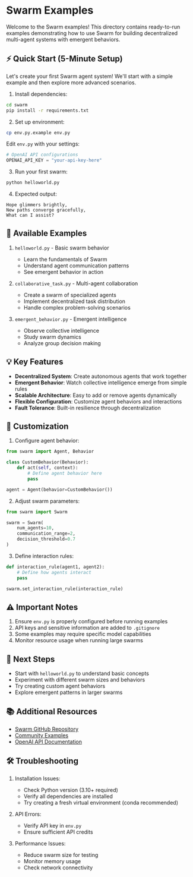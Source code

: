 # Swarm Examples

Welcome to the Swarm examples! This directory contains ready-to-run examples demonstrating how to use Swarm for building decentralized multi-agent systems with emergent behaviors.

## ⚡ Quick Start (5-Minute Setup)

Let's create your first Swarm agent system! We'll start with a simple example and then explore more advanced scenarios.

1. Install dependencies:
```bash
cd swarm
pip install -r requirements.txt
```

2. Set up environment:
```bash
cp env.py.example env.py
```

Edit `env.py` with your settings:
```python
# OpenAI API configurations
OPENAI_API_KEY = "your-api-key-here"
```

3. Run your first swarm:
```bash
python helloworld.py
```

4. Expected output:
```shell
Hope glimmers brightly,
New paths converge gracefully,
What can I assist?
```

## 🚀 Available Examples

1. `helloworld.py` - Basic swarm behavior
   - Learn the fundamentals of Swarm
   - Understand agent communication patterns
   - See emergent behavior in action

2. `collaborative_task.py` - Multi-agent collaboration
   - Create a swarm of specialized agents
   - Implement decentralized task distribution
   - Handle complex problem-solving scenarios

3. `emergent_behavior.py` - Emergent intelligence
   - Observe collective intelligence
   - Study swarm dynamics
   - Analyze group decision making

## 💡 Key Features

- **Decentralized System**: Create autonomous agents that work together
- **Emergent Behavior**: Watch collective intelligence emerge from simple rules
- **Scalable Architecture**: Easy to add or remove agents dynamically
- **Flexible Configuration**: Customize agent behaviors and interactions
- **Fault Tolerance**: Built-in resilience through decentralization

## 🔧 Customization

1. Configure agent behavior:
```python
from swarm import Agent, Behavior

class CustomBehavior(Behavior):
    def act(self, context):
        # Define agent behavior here
        pass

agent = Agent(behavior=CustomBehavior())
```

2. Adjust swarm parameters:
```python
from swarm import Swarm

swarm = Swarm(
    num_agents=10,
    communication_range=2,
    decision_threshold=0.7
)
```

3. Define interaction rules:
```python
def interaction_rule(agent1, agent2):
    # Define how agents interact
    pass

swarm.set_interaction_rule(interaction_rule)
```

## ⚠️ Important Notes

1. Ensure `env.py` is properly configured before running examples
2. API keys and sensitive information are added to `.gitignore`
3. Some examples may require specific model capabilities
4. Monitor resource usage when running large swarms

## 🤝 Next Steps

- Start with `helloworld.py` to understand basic concepts
- Experiment with different swarm sizes and behaviors
- Try creating custom agent behaviors
- Explore emergent patterns in larger swarms

## 📚 Additional Resources

- [Swarm GitHub Repository](https://github.com/openai/swarm)
- [Community Examples](https://github.com/openai/swarm/tree/main/examples)
- [OpenAI API Documentation](https://platform.openai.com/docs/quickstart?language=python)

## 🛠️ Troubleshooting

1. Installation Issues:
   - Check Python version (3.10+ required)
   - Verify all dependencies are installed
   - Try creating a fresh virtual environment (conda recommended)

2. API Errors:
   - Verify API key in `env.py`
   - Ensure sufficient API credits

3. Performance Issues:
   - Reduce swarm size for testing
   - Monitor memory usage
   - Check network connectivity
